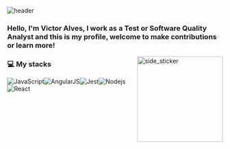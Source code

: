 ![header](https://capsule-render.vercel.app/api?type=waving&height=300&color=gradient&text=Victor%20Alves&desc=QA%20Engineer%20Profile%20or%20repo%20like%20me!&animation=fadeIn)

### Hello, I'm Victor Alves, I work as a Test or Software Quality Analyst and this is my profile, welcome to make contributions or learn more!





<img align="right" width=200px height=200px alt="side_sticker" src="https://media.giphy.com/media/TEnXkcsHrP4YedChhA/giphy.gif" />

### 💻 My stacks 
![JavaScript](https://img.shields.io/badge/JavaScript-323330?style=for-the-badge&logo=javascript&logoColor=F7DF1E)![AngularJS](https://img.shields.io/badge/AngularJS-E23237?style=for-the-badge&logo=angularjs&logoColor=white
)![Jest](https://img.shields.io/badge/Jest-323330?style=for-the-badge&logo=Jest&logoColor=white)![Nodejs](https://img.shields.io/badge/Node.js-43853D?style=for-the-badge&logo=node.js&logoColor=white)![React](https://img.shields.io/badge/-React.js-45b8d8?style=flat-square&logo=react&logoColor=white)




